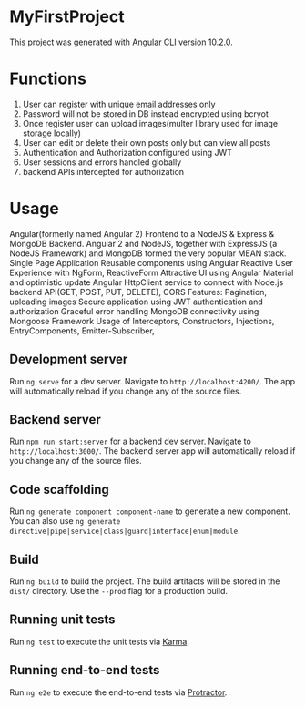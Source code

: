 # MyFirstProject

This project was generated with [Angular CLI](https://github.com/angular/angular-cli) version 10.2.0.

# Functions
1. User can register with unique email addresses only
2. Password will not be stored in DB instead encrypted using bcryot
3. Once register user can upload images(multer library used for image storage locally)
4. User can edit or delete their own posts only but can view all posts
5. Authentication and Authorization configured using JWT
6. User sessions and errors handled globally
7. backend APIs intercepted for authorization

# Usage
Angular(formerly named Angular 2) Frontend to a NodeJS & Express & MongoDB Backend.
Angular 2 and NodeJS, together with ExpressJS (a NodeJS Framework) and MongoDB formed the very popular MEAN stack.
Single Page Application
Reusable components using Angular 
Reactive User Experience with NgForm, ReactiveForm
Attractive UI using Angular Material and optimistic update
Angular HttpClient service to connect with Node.js backend API(GET, POST, PUT, DELETE), CORS
Features: Pagination, uploading images
Secure application using JWT authentication and authorization
Graceful error handling
MongoDB connectivity using Mongoose Framework
Usage of Interceptors, Constructors, Injections, EntryComponents, Emitter-Subscriber, 


## Development server

Run `ng serve` for a dev server. Navigate to `http://localhost:4200/`. The app will automatically reload if you change any of the source files.

## Backend server

Run `npm run start:server` for a backend dev server. Navigate to `http://localhost:3000/`. The backend server app will automatically reload if you change any of the source files.

## Code scaffolding

Run `ng generate component component-name` to generate a new component. You can also use `ng generate directive|pipe|service|class|guard|interface|enum|module`.

## Build

Run `ng build` to build the project. The build artifacts will be stored in the `dist/` directory. Use the `--prod` flag for a production build.

## Running unit tests

Run `ng test` to execute the unit tests via [Karma](https://karma-runner.github.io).

## Running end-to-end tests

Run `ng e2e` to execute the end-to-end tests via [Protractor](http://www.protractortest.org/).

